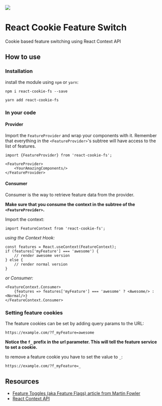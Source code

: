 ![](https://img.shields.io/npm/v/react-cookie-fs)
# React Cookie Feature Switch

Cookie based feature switching using React Context API

## How to use

### Installation

install the module using `npm` or `yarn`:
```
npm i react-cookie-fs --save
```
```
yarn add react-cookie-fs
```

### In your code

#### Provider

Import the `FeatureProvider` and wrap your components with it. Remember that everything in the `<FeatureProvider>`'s subtree will have access to the list of features.
```
import {FeatureProvider} from 'react-cookie-fs';
```

```
<FeatureProvider>
    <YourAmazingComponents/>
</FeatureProvider>
```

#### Consumer

Consumer is the way to retrieve feature data from the provider.

__Make sure that you consume the context in the subtree of the `<FeatureProvider>`.__

Import the context:
```
import FeatureContext from 'react-cookie-fs';
```

_using the  Context Hook:_


```
const features = React.useContext(FeatureContext);
if (features['myFeature'] === 'awesome') {
    // render awesome version
} else {
    // render normal version
}
```

_or Consumer:_

```
<FeatureContext.Consumer>
    {features => features['myFeature'] === 'awesome' ? <Awesome/> : <Normal/>}
</FeatureContext.Consumer>
```

### Setting feature cookies

The feature cookies can be set by adding query params to the URL:

`https://example.com/?f_myFeature=awesome`

__Notice the `f_` prefix in the url parameter. This will tell the feature service to set a cookie.__

to remove a feature cookie you have to set the value to `_`:

`https://example.com/?f_myFeature=_`

## Resources

- [Feature Toggles (aka Feature Flags) article from Martin Fowler](https://martinfowler.com/articles/feature-toggles.html)
- [React Context API](https://reactjs.org/docs/context.html)


